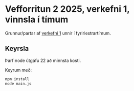 # Vefforritun 2 2025, verkefni 1, vinnsla í tímum

Grunnur/partar af [verkefni 1](https://github.com/vefforritun/vef2-2025-v1) unnir í fyrirlestrartímum.

## Keyrsla

Þarf node útgáfu 22 að minnsta kosti.

Keyrum með:

```bash
npm install
node main.js
```
